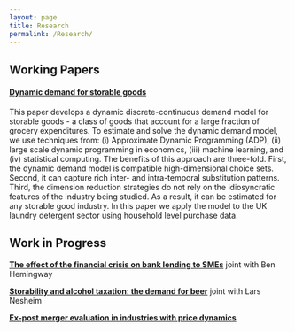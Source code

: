 ```yaml
---
layout: page
title: Research
permalink: /Research/
---
```


## Working Papers

#### **[Dynamic demand for storable goods]()**

This paper develops a dynamic discrete-continuous demand model for storable goods - a class of goods that account for a large fraction of grocery expenditures. To estimate and solve the dynamic demand model, we use techniques from: (i) Approximate Dynamic Programming (ADP), (ii) large scale dynamic programming in economics, (iii) machine learning, and (iv) statistical computing. The benefits of this approach are three-fold. First, the dynamic demand model is compatible high-dimensional choice sets. Second, it can capture rich inter- and intra-temporal substitution patterns. Third, the dimension reduction strategies do not rely on the idiosyncratic features of the industry being studied. As a result, it can be estimated for any storable good industry. In this paper we apply the model to the UK laundry detergent sector using household level purchase data.

## Work in Progress

**[The effect of the financial crisis on bank lending to SMEs]()** joint with Ben Hemingway 

**[Storability and alcohol taxation: the demand for beer]()** joint with Lars Nesheim 

**[Ex-post merger evaluation in industries with price dynamics]()**
